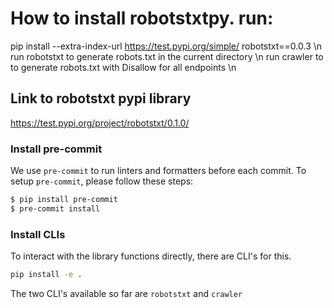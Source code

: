 # How to install robotstxtpy. run: 
pip install --extra-index-url https://test.pypi.org/simple/ robotstxt==0.0.3 \n
run robotstxt to generate robots.txt in the current directory \n
run crawler to to generate robots.txt with Disallow for all endpoints \n 

## Link to robotstxt pypi library
https://test.pypi.org/project/robotstxt/0.1.0/

### Install pre-commit

We use `pre-commit` to run linters and formatters before each commit. To setup `pre-commit`, please follow these steps:

```bash
$ pip install pre-commit
$ pre-commit install
```

### Install CLIs

To interact with the library functions directly, there are CLI's for this.
```bash
pip install -e .
```

The two CLI's available so far are `robotstxt` and `crawler`
